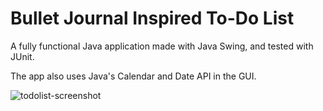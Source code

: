 # Bullet Journal Inspired To-Do List
 
 A fully functional Java application made with Java Swing, and tested with JUnit.

The app also uses Java's Calendar and Date API in the GUI. 

![todolist-screenshot](docs/todolist-screenshot.png/image.jpg?raw=true)
